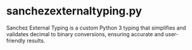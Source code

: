 # sanchezexternaltyping.py
Sanchez External Typing is a custom Python 3 typing that simplifies and validates decimal to binary conversions, ensuring accurate and user-friendly results.
